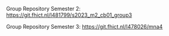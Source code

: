 Group Repository Semester 2: https://git.fhict.nl/I481799/s2023_m2_cb01_group3

Group Repository Semester 3: https://git.fhict.nl/I478026/mna4
